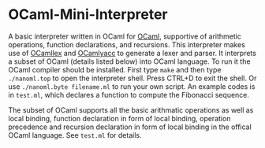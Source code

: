 # OCaml-Mini-Interpreter
A basic interpreter written in OCaml for [OCaml](http://www.ocaml.org/), supportive of arithmetic operations, function declarations, and recursions. This interpreter makes use of [OCamllex](http://caml.inria.fr/pub/docs/manual-ocaml-4.00/manual026.html#toc105) and [OCamlyacc](http://caml.inria.fr/pub/docs/manual-ocaml-4.00/manual026.html#toc107) to generate a lexer and parser. It interprets a subset of OCaml (details listed below) into OCaml language. To run it the OCaml compiler should be installed. First type `make` and then type `./nanoml.top` to open the interpreter shell. Press CTRL+D to exit the shell. Or use `./nanoml.byte filename.ml` to run your own script. An example codes is in `test.ml`, which declares a function to compute the Fibonacci sequence. 

The subset of OCaml supports all the basic arithmatic operations as well as local binding, function declaration in form of local binding, operation precedence and recursion declaration in form of local binding in the offical OCaml language. See `test.ml` for details.
